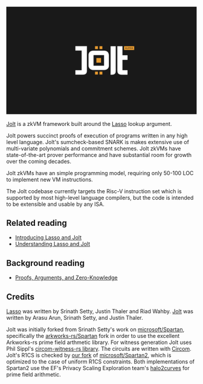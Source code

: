 ![Jolt Alpha](imgs/jolt_alpha.png)

[Jolt](https://people.cs.georgetown.edu/jthaler/Jolt-paper.pdf) is a zkVM framework built around the [Lasso](https://people.cs.georgetown.edu/jthaler/Lasso-paper.pdf) lookup argument. 

Jolt powers succinct proofs of execution of programs written in any high level language. Jolt's sumcheck-based SNARK is makes extensive use of multi-variate polynomials and commitment schemes. Jolt zkVMs have state-of-the-art prover performance and have substantial room for growth over the coming decades.

Jolt zkVMs have an simple programming model, requiring only 50-100 LOC to implement new VM instructions.

The Jolt codebase currently targets the Risc-V instruction set which is supported by most high-level language compilers, but the code is intended to be extensible and usable by any ISA.

## Related reading
- [Introducing Lasso and Jolt](https://a16zcrypto.com/posts/article/introducing-lasso-and-jolt/)
- [Understanding Lasso and Jolt](https://a16zcrypto.com/posts/article/building-on-lasso-and-jolt/)


## Background reading
- [Proofs, Arguments, and Zero-Knowledge](https://people.cs.georgetown.edu/jthaler/ProofsArgsAndZK.pdf)


## Credits
[Lasso](https://people.cs.georgetown.edu/jthaler/Lasso-paper.pdf) was written by Srinath Setty, Justin Thaler and Riad Wahby. [Jolt](https://people.cs.georgetown.edu/jthaler/Jolt-paper.pdf) was written by Arasu Arun, Srinath Setty, and Justin Thaler.

Jolt was initially forked from Srinath Setty's work on [microsoft/Spartan](https://github.com/microsoft/spartan), specifically the [arkworks-rs/Spartan](https://github.com/arkworks-rs/spartan) fork in order to use the excellent Arkworks-rs prime field arthmetic library. For witness generation Jolt uses Phil Sippl's [circom-witness-rs library](https://github.com/philsippl/circom-witness-rs). The circuits are written with [Circom](https://github.com/iden3/circom). Jolt's R1CS is checked by [our fork](https://github.com/a16z/spartan2) of [microsoft/Spartan2](https://github.com/microsoft/Spartan2), which is optimized to the case of uniform R1CS constraints. Both implementations of Spartan2 use the EF's Privacy Scaling Exploration team's [halo2curves](https://github.com/privacy-scaling-explorations/halo2curves) for prime field arithmetic.